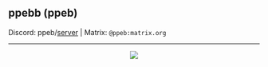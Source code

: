 ## ppebb (ppeb)
Discord: ppeb/[server](https://discord.gg/EB6yPZj) | Matrix: `@ppeb:matrix.org`

---
<div align="center">
    <img src="https://github-readme-stats.vercel.app/api/top-langs/?username=ppebb&hide_border=true&count_private=true&theme=tokyonight">
</div>
